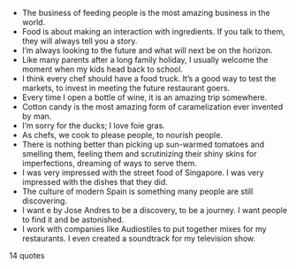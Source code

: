  - The business of feeding people is the most amazing business in the world.
 - Food is about making an interaction with ingredients. If you talk to them, they will always tell you a story.
 - I’m always looking to the future and what will next be on the horizon.
 - Like many parents after a long family holiday, I usually welcome the moment when my kids head back to school.
 - I think every chef should have a food truck. It’s a good way to test the markets, to invest in meeting the future restaurant goers.
 - Every time I open a bottle of wine, it is an amazing trip somewhere.
 - Cotton candy is the most amazing form of caramelization ever invented by man.
 - I’m sorry for the ducks; I love foie gras.
 - As chefs, we cook to please people, to nourish people.
 - There is nothing better than picking up sun-warmed tomatoes and smelling them, feeling them and scrutinizing their shiny skins for imperfections, dreaming of ways to serve them.
 - I was very impressed with the street food of Singapore. I was very impressed with the dishes that they did.
 - The culture of modern Spain is something many people are still discovering.
 - I want e by Jose Andres to be a discovery, to be a journey. I want people to find it and be astonished.
 - I work with companies like Audiostiles to put together mixes for my restaurants. I even created a soundtrack for my television show.

14 quotes